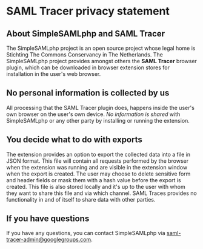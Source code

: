 # SAML Tracer privacy statement

## About SimpleSAMLphp and SAML Tracer
The SimpleSAMLphp project is an open source project whose legal home is Stichting The Commons Conservancy in The Netherlands.
The SimpleSAMLphp project provides amongst others the **SAML Tracer** browser plugin, which can be downloaded in browser extension stores for installation in the user's web browser.

## No personal information is collected by us
All processing that the SAML Tracer plugin does, happens inside the user's own browser on the user's own device. _No information is shared_ with SimpleSAMLphp or any other party by installing or running the extension.

## You decide what to do with exports
The extension provides an option to export the collected data into a file in JSON format. This file will contain all requests performed by the browser when the extension was running and are visible in the extension window when the export is created. The user may choose to delete sensitive form and header fields or mask them with a hash value before the export is created. This file is also stored locally and it's up to the user with whom they want to share this file and via which channel. SAML Traces provides no functionality in and of itself to share data with other parties.

## If you have questions
If you have any questions, you can contact SimpleSAMLphp via saml-tracer-admin@googlegroups.com.
